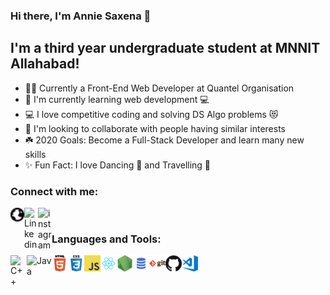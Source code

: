 ### Hi there, I'm Annie Saxena 👋

## I'm a third year undergraduate student at MNNIT Allahabad!
- 👩‍💼 Currently a Front-End Web Developer at Quantel Organisation
- 🌱 I'm currently learning web development 💻
- 💻 I love competitive coding and solving DS Algo problems 😻
- 👯 I'm looking to collaborate with people having similar interests
- ☘️ 2020 Goals: Become a Full-Stack Developer and learn many new skills
- ✨ Fun Fact: I love Dancing 💃 and Travelling 🧳

### Connect with me:

[<img align="left" alt="PortfolioAnnie.com" width="22px" src="https://raw.githubusercontent.com/iconic/open-iconic/master/svg/globe.svg" />][website]
[<img align="left" alt="Linkedin" width="22px" src="https://cdn.jsdelivr.net/npm/simple-icons@v3/icons/linkedin.svg" />][linkedin]
[<img align="left" alt="instagram" width="22px" src="https://cdn.jsdelivr.net/npm/simple-icons@v3/icons/instagram.svg" />][instagram]

<br />

### Languages and Tools:

[<img align="left" alt="C++" width="26px" src="https://upload.wikimedia.org/wikipedia/commons/1/18/ISO_C%2B%2B_Logo.svg" />][c++]
[<img align="left" alt="Java" width="40px" src="https://www.vectorlogo.zone/logos/java/java-ar21.svg" />][java]
[<img align="left" alt="HTML5" width="26px" src="https://raw.githubusercontent.com/github/explore/80688e429a7d4ef2fca1e82350fe8e3517d3494d/topics/html/html.png" />][html]
[<img align="left" alt="CSS3" width="26px" src="https://raw.githubusercontent.com/github/explore/80688e429a7d4ef2fca1e82350fe8e3517d3494d/topics/css/css.png" />][css]
[<img align="left" alt="JavaScript" width="26px" src="https://raw.githubusercontent.com/github/explore/80688e429a7d4ef2fca1e82350fe8e3517d3494d/topics/javascript/javascript.png" />][javascript]
[<img align="left" alt="React" width="26px" src="https://raw.githubusercontent.com/github/explore/80688e429a7d4ef2fca1e82350fe8e3517d3494d/topics/react/react.png" />][react]
[<img align="left" alt="Node.js" width="26px" src="https://raw.githubusercontent.com/github/explore/80688e429a7d4ef2fca1e82350fe8e3517d3494d/topics/nodejs/nodejs.png" />][nodejs]
[<img align="left" alt="SQL" width="26px" src="https://raw.githubusercontent.com/github/explore/80688e429a7d4ef2fca1e82350fe8e3517d3494d/topics/sql/sql.png" />][sql]
[<img align="left" alt="Git" width="26px" src="https://raw.githubusercontent.com/github/explore/80688e429a7d4ef2fca1e82350fe8e3517d3494d/topics/git/git.png" />][git]
[<img align="left" alt="GitHub" width="26px" src="https://raw.githubusercontent.com/github/explore/78df643247d429f6cc873026c0622819ad797942/topics/github/github.png" />][github]
[<img align="left" alt="Visual Studio Code" width="26px" src="https://raw.githubusercontent.com/github/explore/80688e429a7d4ef2fca1e82350fe8e3517d3494d/topics/visual-studio-code/visual-studio-code.png" />][vscode]

<br />
<br />

[website]: https://anniesaxena.github.io/PortfolioAnnie
[linkedin]: https://linkedin.com/in/annie-saxena
[instagram]: https://instagram.com/anniesaxena
[html]: https://en.wikipedia.org/wiki/HTML5
[css]: https://en.wikipedia.org/wiki/Cascading_Style_Sheets
[react]: https://en.wikipedia.org/wiki/React_(web_framework)
[nodejs]: https://en.wikipedia.org/wiki/Node.js
[javascript]: https://en.wikipedia.org/wiki/JavaScript
[git]: https://en.wikipedia.org/wiki/Git
[github]: https://en.wikipedia.org/wiki/GitHub
[sql]: https://en.wikipedia.org/wiki/Sql
[vscode]: https://en.wikipedia.org/wiki/Visual_Studio_Code
[c++]: https://en.wikipedia.org/wiki/C%2B%2B
[java]: https://en.wikipedia.org/wiki/Java_(programming_language)